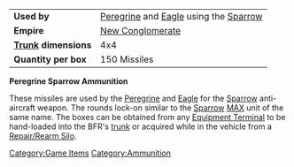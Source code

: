|                                           |                                                                                                                    |
| ----------------------------------------- | ------------------------------------------------------------------------------------------------------------------ |
| **Used by**                               | [Peregrine](/Peregrine "wikilink") and [Eagle](/Eagle "wikilink") using the [Sparrow](</Sparrow_(BFR)> "wikilink") |
| **Empire**                                | [New Conglomerate](/New_Conglomerate "wikilink")                                                                   |
| **[Trunk](/Trunk "wikilink") dimensions** | 4x4                                                                                                                |
| **Quantity per box**                      | 150 Missiles                                                                                                       |

**Peregrine Sparrow Ammunition**

These missiles are used by the [Peregrine](/Peregrine "wikilink") and
[Eagle](/Eagle "wikilink") for the [Sparrow](</Sparrow_(BFR)> "wikilink")
anti-aircraft weapon. The rounds lock-on similar to the
[Sparrow](/Sparrow "wikilink") [MAX](/MAX "wikilink") unit of the same
name. The boxes can be obtained from any [Equipment
Terminal](/Equipment_Terminal "wikilink") to be hand-loaded into the
BFR's [trunk](/trunk "wikilink") or acquired while in the vehicle from a
[Repair/Rearm Silo](/Repair/Rearm_Silo "wikilink").

[Category:Game Items](/Category:Game_Items "wikilink")
[Category:Ammunition](/Category:Ammunition "wikilink")
